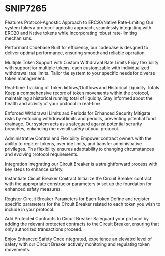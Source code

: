 # SNIP7265
Features
Protocol-Agnostic Approach to ERC20/Native Rate-Limiting
Our system takes a protocol-agnostic approach, seamlessly integrating with ERC20 and Native tokens while incorporating robust rate-limiting mechanisms.

Performant Codebase
Built for efficiency, our codebase is designed to deliver optimal performance, ensuring smooth and reliable operation.

Multiple Token Support with Custom Withdrawal Rate Limits
Enjoy flexibility with support for multiple tokens, each customizable with individualized withdrawal rate limits. Tailor the system to your specific needs for diverse token management.

Real-time Tracking of Token Inflows/Outflows and Historical Liquidity Totals
Keep a comprehensive record of token movements within the protocol, maintaining a historical running total of liquidity. Stay informed about the health and activity of your protocol in real-time.

Enforced Withdrawal Limits and Periods for Enhanced Security
Mitigate risks by enforcing withdrawal limits and periods, preventing potential fund drainage. Our system acts as a safeguard against potential security breaches, enhancing the overall safety of your protocol.

Administrative Control and Flexibility
Empower contract owners with the ability to register tokens, override limits, and transfer administrative privileges. This flexibility ensures adaptability to changing circumstances and evolving protocol requirements.

Integration
Integrating our Circuit Breaker is a straightforward process with key steps to enhance safety.

Instantiate Circuit Breaker Contract
Initialize the Circuit Breaker contract with the appropriate constructor parameters to set up the foundation for enhanced safety measures.

Register Circuit Breaker Parameters for Each Token
Define and register specific parameters for the Circuit Breaker related to each token you wish to include in your protocol.

Add Protected Contracts to Circuit Breaker
Safeguard your protocol by adding the relevant protected contracts to the Circuit Breaker, ensuring that only authorized transactions proceed.

Enjoy Enhanced Safety
Once integrated, experience an elevated level of safety with our Circuit Breaker actively monitoring and regulating token movements.
